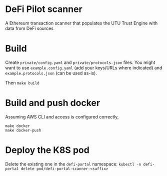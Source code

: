 # DeFi Pilot scanner

A Ethereum transaction scanner that populates the UTU Trust Engine with data from DeFi sources

# Build

Create `private/config.yaml` and `private/protocols.json` files. You might want to use `example.config.yaml` (add your keys/URLs where indicated) and `example.protocols.json` (can be used as-is).

Then 
```make build```

# Build and push docker

Assuming AWS CLI and access is configured correctly, 

```
make docker
make docker-push

```

# Deploy the K8S pod

Delete the existing one in the `defi-portal` namespace:
```kubectl -n defi-portal delete pod/defi-portal-scanner-<suffix>```